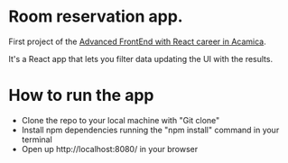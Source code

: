 # Room reservation app.

First project of the [Advanced FrontEnd with React career in Acamica](https://www.acamica.com/front-end-avanzado-react).

It's a React app that lets you filter data updating the UI with the results.

# How to run the app

- Clone the repo to your local machine with "Git clone"
- Install npm dependencies running the "npm install" command in your terminal
- Open up http://localhost:8080/ in your browser
